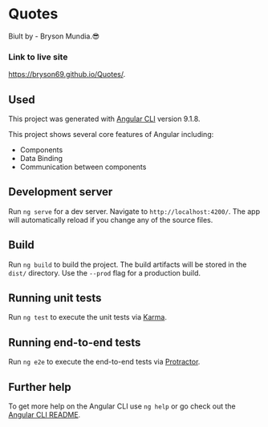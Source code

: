 # Quotes
Biult by - Bryson Mundia.😎 

 ### Link to live site 
 https://bryson69.github.io/Quotes/.


## Used

This project was generated with [Angular CLI](https://github.com/angular/angular-cli) version 9.1.8.

This project shows several core features of Angular including:

* Components
* Data Binding
* Communication between components

## Development server

Run `ng serve` for a dev server. Navigate to `http://localhost:4200/`. The app will automatically reload if you change any of the source files.
## Build

Run `ng build` to build the project. The build artifacts will be stored in the `dist/` directory. Use the `--prod` flag for a production build.

## Running unit tests

Run `ng test` to execute the unit tests via [Karma](https://karma-runner.github.io).

## Running end-to-end tests

Run `ng e2e` to execute the end-to-end tests via [Protractor](http://www.protractortest.org/).

## Further help

To get more help on the Angular CLI use `ng help` or go check out the [Angular CLI README](https://github.com/angular/angular-cli/blob/master/README.md).
